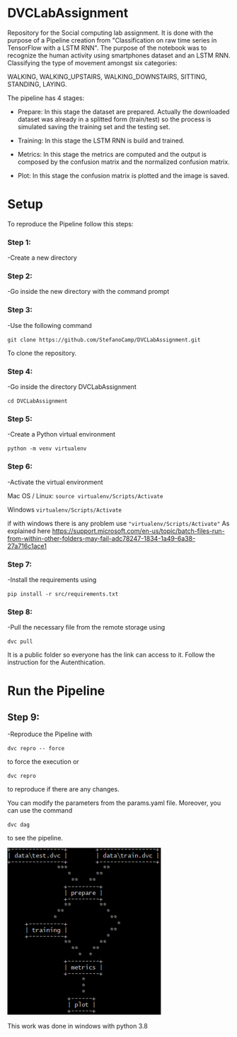 # DVCLabAssignment

Repository for the Social computing lab assignment. It is done with the purpose of a Pipeline creation from "Classification on raw time series in TensorFlow with a LSTM RNN".
The purpose of the notebook was to recognize the human activity using smartphones dataset and an LSTM RNN. Classifying the type of movement amongst six categories:

WALKING,
WALKING_UPSTAIRS,
WALKING_DOWNSTAIRS,
SITTING,
STANDING,
LAYING.

The pipeline has 4 stages:

- Prepare:
  In this stage the dataset are prepared. Actually the downloaded dataset was already in a splitted form (train/test) so the process is simulated saving the training set and the    testing set.

- Training:
  In this stage the LSTM RNN is build and trained.

- Metrics:
  In this stage the metrics are computed and the output is composed by the confusion matrix and the normalized confusion matrix.

- Plot:
  In this stage the confusion matrix is plotted and the image is saved.

# Setup

To reproduce the Pipeline follow this steps:

### Step 1:
   -Create a new directory
### Step 2:
   -Go inside the new directory with the command prompt
### Step 3:
   -Use the following command
 
 `git clone https://github.com/StefanoCamp/DVCLabAssignment.git`
 
 To clone the repository.
### Step 4:
   -Go inside the directory DVCLabAssignment
 
 `cd DVCLabAssignment`

### Step 5:
   -Create a Python virtual environment
 
 `python -m venv virtualenv`

### Step 6:
   -Activate the virtual environment
 
 Mac OS / Linux:
    `source virtualenv/Scripts/Activate`
    
 Windows
    `virtualenv/Scripts/Activate`
 
 if with windows there is any problem use
    `"virtualenv/Scripts/Activate"`
 As explained here https://support.microsoft.com/en-us/topic/batch-files-run-from-within-other-folders-may-fail-adc78247-1834-1a49-6a38-27a716c1ace1

### Step 7:
   -Install the requirements using
   
   `pip install -r src/requirements.txt`

### Step 8:
   -Pull the necessary file from the remote storage using
   
   `dvc pull`

It is a public folder so everyone has the link can access to it. Follow the instruction for the Autenthication.

# Run the Pipeline

## Step 9:
   -Reproduce the Pipeline with
   
   `dvc repro -- force`
   
to force the execution or

   `dvc repro`
   
to reproduce if there are any changes.

You can modify the parameters from the params.yaml file. Moreover, you can use the command
  
  `dvc dag`
  
to see the pipeline.

![Pipeline](Pipeline.PNG)
 
This work was done in windows with python 3.8
